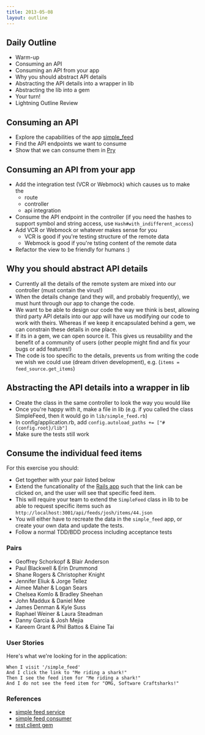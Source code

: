 ```yaml
---
title: 2013-05-08
layout: outline
---
```


## Daily Outline

* Warm-up
* Consuming an API
* Consuming an API from your app
* Why you should abstract API details
* Abstracting the API details into a wrapper in lib
* Abstracting the lib into a gem
* Your turn!
* Lightning Outline Review

## Consuming an API

* Explore the capabilities of the app [simple_feed]( https://github.com/jumpstartlab/simple_feed )
* Find the API endpoints we want to consume
* Show that we can consume them in [Pry](http://rubygems.org/gems/pry)

## Consuming an API from your app

* Add the integration test (VCR or Webmock) which causes us to make the
  * route
  * controller
  * api integration
* Consume the API endpoint in the controller (if you need the hashes to support symbol and string access, use `Hash#with_indifferent_access`)
* Add VCR or Webmock or whatever makes sense for you
  * VCR is good if you're testing structure of the remote data
  * Webmock is good if you're tsting content of the remote data
* Refactor the view to be friendly for humans :)

## Why you should abstract API details

* Currently all the details of the remote system are mixed into our controller (must contain the virus!)
* When the details change (and they will, and probably frequently), we must hunt through our app to change the code.
* We want to be able to design our code the way we think is best, allowing third party API details into our app will have us modifying our code to work with theirs. Whereas if we keep it encapsulated behind a gem, we can constrain these details in one place.
* If its in a gem, we can open source it. This gives us reusability and the benefit of a community of users (other people might find and fix your bugs or add features!)
* The code is too specific to the details, prevents us from writing the code we wish we could use (dream driven development), e.g. (`items = feed_source.get_items`)

## Abstracting the API details into a wrapper in lib

* Create the class in the same controller to look the way you would like
* Once you're happy with it, make a file in lib (e.g. if you called the class SimpleFeed, then it would go in `lib/simple_feed.rb`)
* In config/application.rb, add `config.autoload_paths += ["#{config.root}/lib"]`
* Make sure the tests still work

## Consume the individual feed items

For this exercise you should:

* Get together with your pair listed below
* Extend the funcationality of the [Rails app](https://github.com/JoshCheek/simple_feed_consumer) such that the link can be clicked on, and the user will see that specific feed item.
* This will require your team to extend the `SimpleFeed` class in lib to be able to request specific items such as `http://localhost:3001/api/feeds/josh/items/44.json`
* You will either have to recreate the data in the `simple_feed` app, or create your own data and update the tests.
* Follow a normal TDD/BDD process including acceptance tests

### Pairs

* Geoffrey Schorkopf & Blair Anderson
* Paul Blackwell & Erin Drummond
* Shane Rogers & Christopher Knight
* Jennifer Eliuk & Jorge Tellez
* Aimee Maher & Logan Sears
* Chelsea Komlo & Bradley Sheehan
* John Maddux & Daniel Mee
* James Denman & Kyle Suss
* Raphael Weiner & Laura Steadman
* Danny Garcia & Josh Mejia
* Kareem Grant & Phil Battos & Elaine Tai

### User Stories

Here's what we're looking for in the application:

```
When I visit '/simple_feed'
And I click the link to "Me riding a shark!"
Then I see the feed item for "Me riding a shark!"
And I do not see the feed item for "OMG, Software Craftsharks!"
```

### References

* [simple feed service](https://github.com/jumpstartlab/simple_feed)
* [simple feed consumer](https://github.com/JoshCheek/simple_feed_consumer)
* [rest client gem](https://github.com/rest-client/rest-client)
